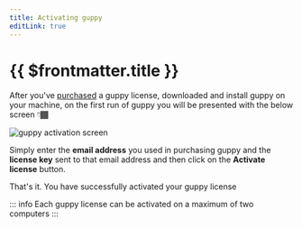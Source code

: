 ```yaml
---
title: Activating guppy
editLink: true
---
```

# {{ $frontmatter.title }}

After you've [purchased](https://guppy.sailscasts.com/#buy) a guppy license, downloaded and install guppy on your machine, on the first run of guppy you will be presented with the below screen 👇🏾

![guppy activation screen](/images/guppy/guppy-activation-screen.png)

Simply enter the **email address** you used in purchasing guppy and the **license key** sent to that email address and then click on the **Activate license** button.

That's it. You have successfully activated your guppy license

::: info
  Each guppy license can be activated on a maximum of two computers
:::
